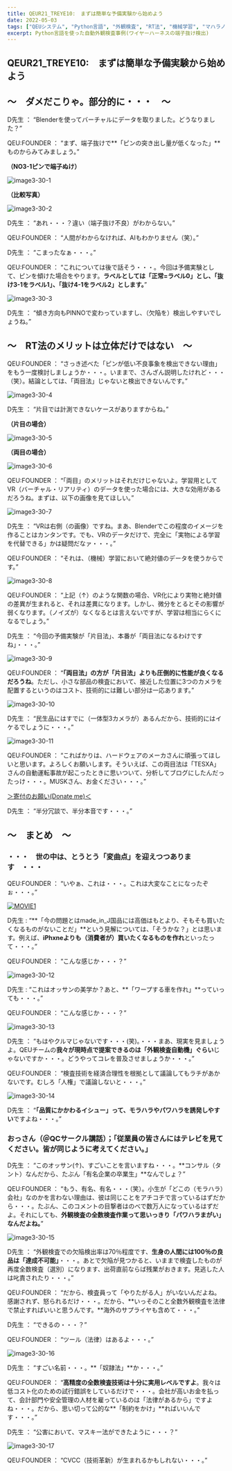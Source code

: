 ```yaml
---
title: QEUR21_TREYE10:　まずは簡単な予備実験から始めよう
date: 2022-05-03
tags: ["QEUシステム", "Python言語", "外観検査", "RT法", "機械学習", "マハラノビス距離", "DX", "Blender"]
excerpt: Python言語を使った自動外観検査事例(ワイヤーハーネスの端子抜け検出)
---
```


## QEUR21_TREYE10:　まずは簡単な予備実験から始めよう

## ～　ダメだこりゃ。部分的に・・・　～

D先生 ： “Blenderを使ってバーチャルにデータを取りました。どうなりました？”

QEU:FOUNDER ： “まず、端子抜けで**「ピンの突き出し量が低くなった」**ものからみてみましょう。”

**（NO3-1ピンで端子ぬけ）**

![image3-30-1](https://yaber1965.github.io/images/image3-30-1.jpg)

**（比較写真）**

![image3-30-2](https://yaber1965.github.io/images/image3-30-2.jpg)

D先生 ： “あれ・・・？違い（端子抜け不良）がわからない。”

QEU:FOUNDER ： “人間がわからなければ、AIもわかりません（笑）。”

D先生 ： “こまったなぁ・・・。”

QEU:FOUNDER ： “これについては後で話そう・・・。今回は予備実験として、ピンを傾けた場合をやります。**ラベルとしては「正常=ラベル0」とし、「抜け3-1をラベル1」、「抜け4-1をラベル2」とします。**”

![image3-30-3](https://yaber1965.github.io/images/image3-30-3.jpg)

D先生 ： “傾き方向もPINNOで変わっていますし、（欠陥を）検出しやすいでしょうね。”

## ～　RT法のメリットは立体だけではない　～

QEU:FOUNDER ： “さっき述べた「ピンが低い不良事象を検出できない理由」をもう一度検討しましょうか・・・。いままで、さんざん説明したけれど・・・（笑）。結論としては、「両目法」じゃないと検出できないんです。”

![image3-30-4](https://yaber1965.github.io/images/image3-30-4.jpg)

D先生 ： “片目では計測できないケースがありますからね。”

**（片目の場合）**

![image3-30-5](https://yaber1965.github.io/images/image3-30-5.jpg)

**（両目の場合）**

![image3-30-6](https://yaber1965.github.io/images/image3-30-6.jpg)

QEU:FOUNDER ： “「両目」のメリットはそれだけじゃないよ。学習用としてVR（バーチャル・リアリティ）のデータを使った場合には、大きな効用があるだろうね。まずは、以下の画像を見てほしい。”

![image3-30-7](https://yaber1965.github.io/images/image3-30-7.jpg)

D先生 ： “VRは右側（の画像）ですね。まあ、Blenderでこの程度のイメージを作ることはカンタンです。でも、VRのデータだけで、完全に「実物による学習を代替できる」かは疑問だなァ・・・。”

QEU:FOUNDER ： “それは、（機械）学習において絶対値のデータを使うからです。”

![image3-30-8](https://yaber1965.github.io/images/image3-30-8.jpg)

QEU:FOUNDER ： “上記（↑）のような関数の場合、VR化により実物と絶対値の差異が生まれると、それは差異になります。しかし、微分をとるとその影響が弱くなります。（ノイズが）なくなるとは言えないですが、学習は相当にらくになるでしょう。”

D先生 ： “今回の予備実験が「片目法」、本番が「両目法になるわけですね」・・・。”

![image3-30-9](https://yaber1965.github.io/images/image3-30-9.jpg)

QEU:FOUNDER ： “**「両目法」の方が「片目法」よりも圧倒的に性能が良くなるだろうね**。ただし、小さな部品の検査において、接近した位置に3つのカメラを配置するというのはコスト、技術的には難しい部分は一応あります。”

![image3-30-10](https://yaber1965.github.io/images/image3-30-10.jpg)

D先生 ： “民生品にはすでに（一体型3カメラが）あるんだから、技術的にはイケるでしょうに・・・。”

![image3-30-11](https://yaber1965.github.io/images/image3-30-11.jpg)

QEU:FOUNDER ： “こればかりは、ハードウェアのメーカさんに頑張ってほしいと思います。よろしくお願いします。そういえば、この両目法は「TESXA」さんの自動運転事故が起こったときに思いついて、分析してブログにしたんだったっけ・・・。MUSKさん、お金ください・・・。”

[＞寄付のお願い(Donate me)＜](https://www.paypal.com/paypalme/QEUglobal?v=1&utm_source=unp&utm_medium=email&utm_campaign=RT000481&utm_unptid=29844400-7613-11ec-ac72-3cfdfef0498d&ppid=RT000481&cnac=HK&rsta=en_GB%28en-HK%29&cust=5QPFDMW9B2T7Q&unptid=29844400-7613-11ec-ac72-3cfdfef0498d&calc=f860991d89600&unp_tpcid=ppme-social-business-profile-creat-ed&page=main%3Aemail%3ART000481&pgrp=main%3Aemail&e=cl&mchn=em&s=ci&mail=sys&appVersion=1.71.0&xt=104038)

D先生 ： “半分冗談で、半分本音です・・・。”

## ～　まとめ　～

### ・・・　世の中は、とうとう「変曲点」を迎えつつあります　・・・

QEU:FOUNDER ： “いやぁ、これは・・・。これは大変なことになったぞぉ・・・。”

[![MOVIE1](http://img.youtube.com/vi/6OEodujEc8Q/0.jpg)](http://www.youtube.com/watch?v=6OEodujEc8Q "1ドル200円以上の世界。日本円が本当に崩壊する日。バブル崩壊から無視し続けたツケを遂に払う時が迫っている。いっそのこともっと金融緩和したら？安冨歩東大教授。一月万冊")

D先生 : “**「今の問題とはmade_in_J国品には高価はもとより、そもそも買いたくなるものがないことだ」**という見解については、「そうかな？」とは思います。例えば、**iPhxneよりも（消費者が）買いたくなるものを作れ**といったって・・・。”

QEU:FOUNDER ： “こんな感じか・・・？”

![image3-30-12](https://yaber1965.github.io/images/image3-30-12.jpg)

D先生 : “これはオッサンの美学か？あと、**「ワープする車を作れ」**っていっても・・・。”

QEU:FOUNDER ： “こんな感じか・・・？”

![image3-30-13](https://yaber1965.github.io/images/image3-30-13.jpg)

D先生 ： “もはやクルマじゃないです・・・(笑)。・・・まあ、現実を見ましょうよ。QEUチームの**我々が現時点で提案できるのは「外観検査自動機」ぐらい**じゃないですか・・・。どうやってコレを普及させましょうか・・・。”

QEU:FOUNDER ： “検査技術を経済合理性を根拠として議論してもラチがあかないです。むしろ「人権」で議論しないと・・・。”

![image3-30-14](https://yaber1965.github.io/images/image3-30-14.jpg)

D先生 ： “**「品質にかかわるイシュー」って、モラハラやパワハラを誘発しやすい**ですよね・・・。”

### おっさん（＠QCサークル講話）；「従業員の皆さんにはテレビを見てください。皆が同じように考えてください。」

D先生 ： “このオッサン(↑)、すごいことを言いますね・・・。**コンサル（タント）なんだから、たぶん「有名企業の卒業生」**なんでしょ？”

QEU:FOUNDER ： “もう、有名、有名・・・（笑）。小生が「どこの（モラハラ）会社」なのかを言わない理由は、彼は同じことをアチコチで言っているはずだから・・・。たぶん、このコメントの目撃者はのべで数万人になっているはずだよ。それにしても、**外観検査の全数検査作業って思いっきり「パワハラまがい」なんだよね。**”

![image3-30-15](https://yaber1965.github.io/images/image3-30-15.jpg)

D先生 ： “外観検査での欠陥検出率は70％程度です、**生身の人間には100％の良品は「達成不可能」**・・・。あとで欠陥が見つかると、いままで検査したものが再度全数検査（選別）になります、出荷直前ならば残業がおきます。見逃した人は叱責されたり・・・。”

QEU:FOUNDER ： “だから、検査員って「やりたがる人」がいないんだよね。感謝されず、怒られるだけ・・・。だから、**いっそのこと全数外観検査を法律で禁止すればいいと思うんです。**海外のサプライヤも含めて・・・。”

D先生 ： “できるの・・・？”

QEU:FOUNDER ： “ツール（法律）はあるよ・・・。”

![image3-30-16](https://yaber1965.github.io/images/image3-30-16.jpg)

D先生 ： “すごい名前・・・。**「奴隷法」**か・・・。”

QEU:FOUNDER ： “**高精度の全数検査技術は十分に実用レベルですよ**。我々は低コスト化のための試行錯誤をしているだけで・・・。会社が高いお金を払って、会計部門や安全管理の人材を雇っているのは「法律があるから」ですよね・・・。だから、思い切って公的な**「制約をかけ」**ればいいんです・・・。”

D先生 ： “公害において、マスキー法ができたように・・・？”

![image3-30-17](https://yaber1965.github.io/images/image3-30-17.jpg)

QEU:FOUNDER ： “CVCC（技術革新）が生まれるかもしれない・・・。”
